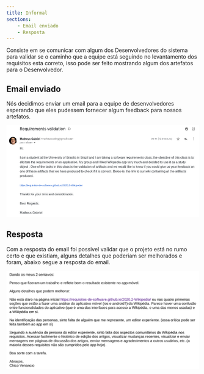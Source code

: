 ```yaml
---
title: Informal
sections:
    - Email enviado
    - Resposta
---
```


Consiste em se comunicar com algum dos Desenvolvedores do sistema para validar se o caminho que a equipe está seguindo 
no levantamento dos requisitos esta correto, isso pode ser feito mostrando algum dos artefatos para o Desenvolvedor.

## Email enviado

Nós decidimos enviar um email para a equipe de desenvolvedores esperando que eles pudessem fornecer algum feedback para nossos artefatos.

<div class="screenshot-holder" style="display: flex; justify-content: center;">
<a href="assets/images/email.png" data-title="Email enviado" data-toggle="lightbox">
<img class="img-responsive" src="assets/images/email.png" alt="screenshot" style="width: 100%" />
</a>
<a class="mask" href="assets/images/email.png" data-title="Email enviado" data-toggle="lightbox"><i class="icon fa fa-search-plus"></i>
</a>
</div>

## Resposta

Com a resposta do email foi possivel validar que o projeto está no rumo certo e que existiam, alguns
detalhes que poderiam ser melhorados e foram, abaixo segue a resposta do email.

<div class="screenshot-holder" style="display: flex; justify-content: center;">
<a href="assets/images/emailResposta.png" data-title="Email enviado" data-toggle="lightbox">
<img class="img-responsive" src="assets/images/emailResposta.png" alt="screenshot" style="width: 100%" />
</a>
<a class="mask" href="assets/images/emailResposta.png" data-title="Email enviado" data-toggle="lightbox"><i class="icon fa fa-search-plus"></i>
</a>
</div>
